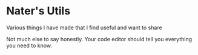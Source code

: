 # Nater's Utils
Various things I have made that I find useful and want to share

Not much else to say honestly. Your code editor should tell you everything you need to know.